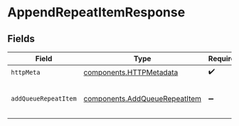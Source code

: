 # AppendRepeatItemResponse


## Fields

| Field                                                                          | Type                                                                           | Required                                                                       | Description                                                                    |
| ------------------------------------------------------------------------------ | ------------------------------------------------------------------------------ | ------------------------------------------------------------------------------ | ------------------------------------------------------------------------------ |
| `httpMeta`                                                                     | [components.HTTPMetadata](../../models/components/httpmetadata.md)             | :heavy_check_mark:                                                             | N/A                                                                            |
| `addQueueRepeatItem`                                                           | [components.AddQueueRepeatItem](../../models/components/addqueuerepeatitem.md) | :heavy_minus_sign:                                                             | Successfully created repeatable item                                           |